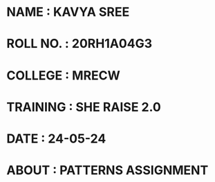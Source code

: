 # NAME : KAVYA SREE
# ROLL NO. : 20RH1A04G3
# COLLEGE : MRECW
# TRAINING  : SHE RAISE 2.0
# DATE : 24-05-24
# ABOUT : PATTERNS ASSIGNMENT
